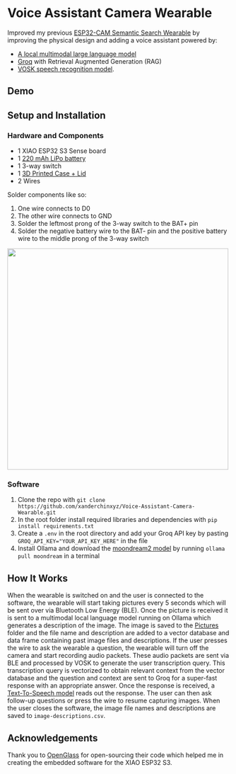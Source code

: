# Voice Assistant Camera Wearable

Improved my previous [ESP32-CAM Semantic Search Wearable](https://github.com/xanderchinxyz/ESP32-CAM-Semantic-Search) by improving the physical design and adding a voice assistant powered by:
- [A local multimodal large language model](https://www.ollama.com/library/moondream)
- [Groq](https://groq.com/) with Retrieval Augmented Generation (RAG)
- [VOSK speech recognition model](https://alphacephei.com/vosk/).

## Demo

## Setup and Installation
### Hardware and Components
- 1 XIAO ESP32 S3 Sense board
- 1 [220 mAh LiPo battery](https://www.amazon.ca/dp/B0CKRBTW8Z?psc=1&ref=ppx_yo2ov_dt_b_product_details)
- 1 3-way switch
- 1 [3D Printed Case + Lid](https://github.com/xanderchinxyz/Voice-Assistant-Camera-Wearable/tree/main/STL-Files)
- 2 Wires

Solder components like so:
1. One wire connects to D0
2. The other wire connects to GND
3. Solder the leftmost prong of the 3-way switch to the BAT+ pin
4. Solder the negative battery wire to the BAT- pin and the positive battery wire to the middle prong of the 3-way switch

<img src="https://github.com/xanderchinxyz/Voice-Assistant-Camera-Wearable/blob/main/assets/soldered-components.jpg" height="500">

### Software
1. Clone the repo with `git clone https://github.com/xanderchinxyz/Voice-Assistant-Camera-Wearable.git`
2. In the root folder install required libraries and dependencies with `pip install requirements.txt`
3. Create a `.env` in the root directory and add your Groq API key by pasting `GROQ_API_KEY="YOUR_API_KEY_HERE"` in the file
4. Install Ollama and download the [moondream2 model](https://www.ollama.com/library/moondream) by running `ollama pull moondream` in a terminal


## How It Works
When the wearable is switched on and the user is connected to the software, the wearable will start taking pictures every 5 seconds which will be sent over via Bluetooth Low Energy (BLE). Once the picture is received it is sent to a multimodal local language model running on Ollama which generates a description of the image. The image is saved to the [Pictures](https://github.com/xanderchinxyz/Voice-Assistant-Camera-Wearable/tree/main/Pictures) folder and the file name and description are added to a vector database and data frame containing past image files and descriptions. If the user presses the wire to ask the wearable a question, the wearable will turn off the camera and start recording audio packets. These audio packets are sent via BLE and processed by VOSK to generate the user transcription query. This transcription query is vectorized to obtain relevant context from the vector database and the question and context are sent to Groq for a super-fast response with an appropriate answer. Once the response is received, a [Text-To-Speech model](https://pypi.org/project/pyttsx3/) reads out the response. The user can then ask follow-up questions or press the wire to resume capturing images. When the user closes the software, the image file names and descriptions are saved to `image-descriptions.csv`.

## Acknowledgements
Thank you to [OpenGlass](https://github.com/BasedHardware/OpenGlass) for open-sourcing their code which helped me in creating the embedded software for the XIAO ESP32 S3.
